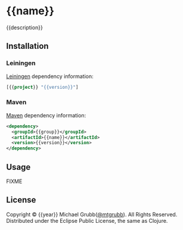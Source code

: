 # {{name}}

{{description}}

## Installation

### Leiningen

[Leiningen](https://github.com/technomancy/leiningen/) dependency information:

```clojure
[{{project}} "{{version}}"]
```

### Maven

[Maven](http://maven.apache.org/) dependency information:

```xml
<dependency>
  <groupId>{{group}}</groupId>
  <artifactId>{{name}}</artifactId>
  <version>{{version}}</version>
</dependency>
```


## Usage

FIXME

## License

Copyright © {{year}} Michael Grubb([@mtgrubb](http://twitter.com/mtgrubb)).  All Rights Reserved.
Distributed under the Eclipse Public License, the same as Clojure.
